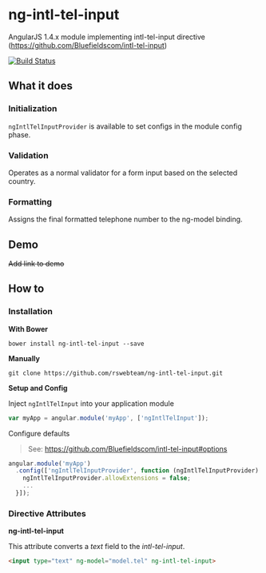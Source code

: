 # ng-intl-tel-input

AngularJS 1.4.x module implementing intl-tel-input directive (https://github.com/Bluefieldscom/intl-tel-input)

[![Build Status](https://travis-ci.org/rswebteam/ng-intl-tel-input.svg)](https://travis-ci.org/rswebteam/ng-intl-tel-input)

## What it does

### Initialization

`ngIntlTelInputProvider` is available to set configs in the module config phase.

### Validation

Operates as a normal validator for a form input based on the selected country.

### Formatting

Assigns the final formatted telephone number to the ng-model binding.

## Demo

~~Add link to demo~~

## How to

### Installation

**With Bower**

`bower install ng-intl-tel-input --save`

**Manually**

`git clone https://github.com/rswebteam/ng-intl-tel-input.git`

**Setup and Config**

Inject `ngIntlTelInput` into your application module

```javascript
var myApp = angular.module('myApp', ['ngIntlTelInput']);
```

Configure defaults

> See: https://github.com/Bluefieldscom/intl-tel-input#options

```javascript
angular.module('myApp')
  .config(['ngIntlTelInputProvider', function (ngIntlTelInputProvider) {
    ngIntlTelInputProvider.allowExtensions = false;
    ...
  }]);
```

### Directive Attributes

**ng-intl-tel-input**

This attribute converts a *text* field to the _intl-tel-input_.

```html
<input type="text" ng-model="model.tel" ng-intl-tel-input>
```

